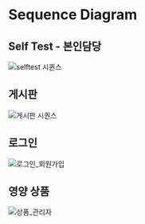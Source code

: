 # Sequence Diagram

## Self Test - 본인담당
![selftest 시퀸스](https://github.com/thdqudgns/SelfMedi/assets/92148521/092eaa8e-524d-47c4-bbbe-105bda55a45b)

## 게시판
![게시판 시퀀스](https://github.com/thdqudgns/SelfMedi/assets/92148521/83dd5335-d6f3-4831-b11f-6bdd47f93505)

## 로그인
![로그인_회원가입](https://github.com/thdqudgns/SelfMedi/assets/92148521/a174bd4a-b00d-47a2-bf5b-3d8df10c31c7)

## 영양 상품
![상품_관리자](https://github.com/thdqudgns/SelfMedi/assets/92148521/61d6a61b-49aa-48f5-9981-05ea83f1b1d5)
